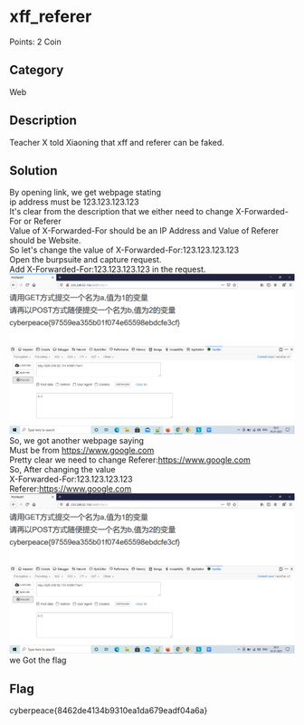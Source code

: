 # xff_referer
Points: 2 Coin

## Category
Web

## Description
Teacher X told Xiaoning that xff and referer can be faked.

## Solution
By opening link, we get webpage stating   
ip address must be 123.123.123.123  
It's clear from the description that we either need to change X-Forwarded-For or Referer  
Value of X-Forwarded-For should be an IP Address and Value of Referer should be Website.  
So let's change the value of X-Forwarded-For:123.123.123.123  
Open the burpsuite and capture request.  
Add X-Forwarded-For:123.123.123.123 in the request.  
![get and post request](https://github.com/janki2709/xctf.org.cn/blob/master/Exercise/Web/get_post/get_post1.png)    
So, we got another webpage saying   
Must be from https://www.google.com   
Pretty clear we need to change Referer:https://www.google.com  
So, After changing the value   
X-Forwarded-For:123.123.123.123  
Referer:https://www.google.com  
![get and post request](https://github.com/janki2709/xctf.org.cn/blob/master/Exercise/Web/get_post/get_post1.png)    
we Got the flag    

## Flag
cyberpeace{8462de4134b9310ea1da679eadf04a6a}
